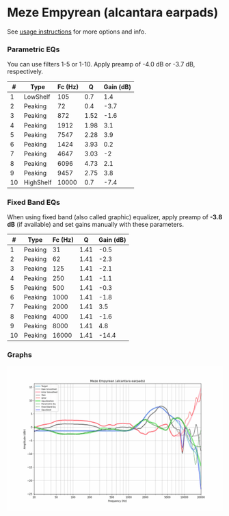 # Meze Empyrean (alcantara earpads)
See [usage instructions](https://github.com/jaakkopasanen/AutoEq#usage) for more options and info.

### Parametric EQs
You can use filters 1-5 or 1-10. Apply preamp of -4.0 dB or -3.7 dB, respectively.

|   # | Type      |   Fc (Hz) |    Q |   Gain (dB) |
|-----|-----------|-----------|------|-------------|
|   1 | LowShelf  |       105 | 0.7  |         1.4 |
|   2 | Peaking   |        72 | 0.4  |        -3.7 |
|   3 | Peaking   |       872 | 1.52 |        -1.6 |
|   4 | Peaking   |      1912 | 1.98 |         3.1 |
|   5 | Peaking   |      7547 | 2.28 |         3.9 |
|   6 | Peaking   |      1424 | 3.93 |         0.2 |
|   7 | Peaking   |      4647 | 3.03 |        -2   |
|   8 | Peaking   |      6096 | 4.73 |         2.1 |
|   9 | Peaking   |      9457 | 2.75 |         3.8 |
|  10 | HighShelf |     10000 | 0.7  |        -7.4 |

### Fixed Band EQs
When using fixed band (also called graphic) equalizer, apply preamp of **-3.8 dB** (if available) and set gains manually with these parameters.

|   # | Type    |   Fc (Hz) |    Q |   Gain (dB) |
|-----|---------|-----------|------|-------------|
|   1 | Peaking |        31 | 1.41 |        -0.5 |
|   2 | Peaking |        62 | 1.41 |        -2.3 |
|   3 | Peaking |       125 | 1.41 |        -2.1 |
|   4 | Peaking |       250 | 1.41 |        -1.1 |
|   5 | Peaking |       500 | 1.41 |        -0.3 |
|   6 | Peaking |      1000 | 1.41 |        -1.8 |
|   7 | Peaking |      2000 | 1.41 |         3.5 |
|   8 | Peaking |      4000 | 1.41 |        -1.6 |
|   9 | Peaking |      8000 | 1.41 |         4.8 |
|  10 | Peaking |     16000 | 1.41 |       -14.4 |

### Graphs
![](./Meze%20Empyrean%20(alcantara%20earpads).png)
